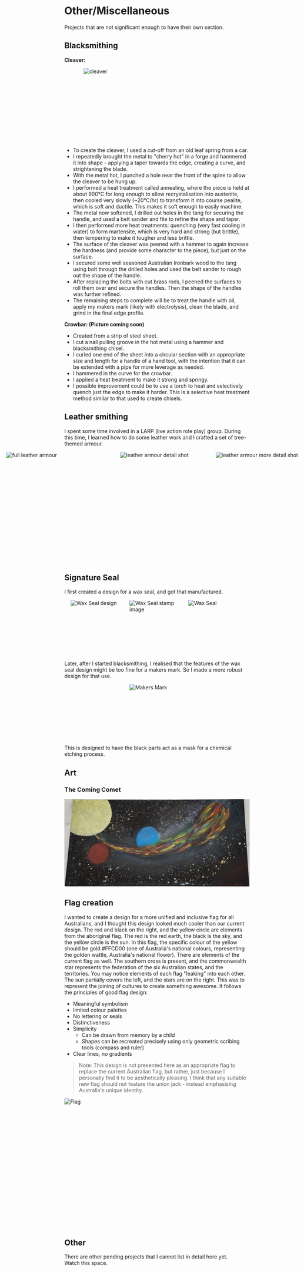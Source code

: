 # Other/Miscellaneous

Projects that are not significant enough to have their own section.

## Blacksmithing

**Cleaver:**
<div style="display: flex; gap: 10px; justify-content: center;">
	<img src="projects/other/_media/knife.jpg" alt="cleaver" width="400" height="200">
</div>

- To create the cleaver, I used a cut-off from an old leaf spring from a car. 
- I repeatedly brought the metal to "cherry hot" in a forge and hammered it into shape - applying a taper towards the edge, creating a curve, and strightening the blade.
- With the metal hot, I punched a hole near the front of the spine to allow the cleaver to be hung up.
- I performed a heat treatment called annealing, where the piece is held at about 900°C for long enough to allow recrystalisation into austenite, then cooled very slowly (~20°C/hr) to transform it into course pealite, which is soft and ductile. This makes it soft enough to easily machine.
- The metal now softened, I drilled out holes in the tang for securing the handle, and used a belt sander and file to refine the shape and taper. 
- I then performed more heat treatments: quenching (very fast cooling in water) to form martensite, which is very hard and strong (but brittle), then tempering to make it tougher and less brittle.
- The surface of the cleaver was peened with a hammer to again increase the hardness (and provide some character to the piece), but just on the surface.
- I secured some well seasoned Australian Ironbark wood to the tang using bolt through the drilled holes and used the belt sander to rough out the shape of the handle.
- After replacing the bolts with cut brass rods, I peened the surfaces to roll them over and secure the handles. Then the shape of the handles was further refined.
- The remaining steps to complete will be to treat the handle with oil, apply my makers mark (likely with electrolysis), clean the blade, and grind in the final edge profile.

**Crowbar: (Picture coming soon)**

- Created from a strip of steel sheet.
- I cut a nail pulling groove in the hot metal using a hammer and blacksmithing chisel.
- I curled one end of the sheet into a circular section with an appropriate size and length for a handle of a hand tool, with the intention that it can be extended with a pipe for more leverage as needed.
- I hammered in the curve for the crowbar.
- I applied a heat treatment to make it strong and springy.
- I possible improvement could be to use a torch to heat and selectively quench just the edge to make it harder. This is a selective heat treatment method similar to that used to create chisels.

## Leather smithing

I spent some time involved in a LARP (live action role play) group. During this time, I learned how to do some leather work and I crafted a set of tree-themed armour.

<div style="display: flex; gap: 10px; justify-content: center;">
	<img src="projects/other/_media/suit-removebg-preview.png" alt="full leather armour" width="300" height="300">
	<img src="projects/other/_media/suit_close.jpg" alt="leather armour detail shot" width="250" height="300">
	<img src="projects/other/_media/suit_closer.jpg" alt="leather armour more detail shot" width="250" height="300">
</div>

## Signature Seal
I first created a design for a wax seal, and got that manufactured.
<div style="display: flex; gap: 10px; justify-content: center;">
	<img src="projects/other/_media/wax_seal_design.png" alt="Wax Seal design" width="150" height="150">
	<img src="projects/other/_media/wax_seal_stamp.png" alt="Wax Seal stamp image" width="150" height="150">
	<img src="projects/other/_media/wax_seal.png" alt="Wax Seal" width="150" height="150">
</div>

Later, after I started blacksmithing, I realised that the features of the wax seal design might be too fine for a makers mark. So I made a more robust design for that use.

<div style="display: flex; gap: 10px; justify-content: center;">
	<img src="projects/other/_media/makers_mark.png" alt="Makers Mark" width="150" height="150">
</div>

This is designed to have the black parts act as a mask for a chemical etching process.

## Art

### The Coming Comet
![comingcomet](./_media/comingcomet.jpg)


## Flag creation
I wanted to create a design for a more unified and inclusive flag for all Australians, and I thought this design looked much cooler than our current design.
The red and black on the right, and the yellow circle are elements from the aboriginal flag. The red is the red earth, the black is the sky, and the yellow circle is the sun.
In this flag, the specific colour of the yellow should be gold #FFCD00 (one of Australia's national colours, representing the golden wattle, Australia's national flower).
There are elements of the current flag as well. The southern cross is present, and the commonwealth star represents the federation of the six Australian states, and the territories.
You may notice elements of each flag "leaking" into each other. The sun partially covers the left, and the stars are on the right. This was to represent the joining of cultures to create something awesome.
It follows the principles of good flag design:
- Meaningful symbolism
- limited colour palettes
- No lettering or seals
- Distinctiveness
- Simplicity 
	- Can be drawn from memory by a child
	- Shapes can be recreated precisely using only geometric scribing tools (compass and ruler)
- Clear lines, no gradients

> Note: This design is not presented here as an appropriate flag to replace the current Australian flag, but rather, just because I personally find it to be aesthetically pleasing. I think that any suitable new flag should not feature the union jack - instead emphasising Australia's unique identity. 
<div style="display: flex; gap: 10px; justify-content: center;">
	<img src="projects/other/_media/flag.png" alt="Flag" width="600" height="350">
</div>

## Other
There are other pending projects that I cannot list in detail here yet.  
Watch this space.